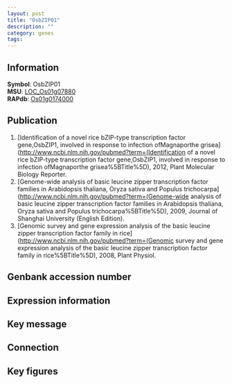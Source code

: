 ```yaml
---
layout: post
title: "OsbZIP01"
description: ""
category: genes
tags: 
---
```


## Information
__Symbol__: OsbZIP01  
__MSU__: [LOC_Os01g07880](http://rice.plantbiology.msu.edu/cgi-bin/ORF_infopage.cgi?orf=LOC_Os01g07880)  
__RAPdb__: [Os01g0174000](http://rapdb.dna.affrc.go.jp/viewer/gbrowse_details/irgsp1?name=Os01g0174000)  

## Publication
1. [Identification of a novel rice bZIP-type transcription factor gene,OsbZIP1, involved in response to infection ofMagnaporthe grisea](http://www.ncbi.nlm.nih.gov/pubmed?term=(Identification of a novel rice bZIP-type transcription factor gene,OsbZIP1, involved in response to infection ofMagnaporthe grisea%5BTitle%5D), 2012, Plant Molecular Biology Reporter.
2. [Genome-wide analysis of basic leucine zipper transcription factor families in Arabidopsis thaliana, Oryza sativa and Populus trichocarpa](http://www.ncbi.nlm.nih.gov/pubmed?term=(Genome-wide analysis of basic leucine zipper transcription factor families in Arabidopsis thaliana, Oryza sativa and Populus trichocarpa%5BTitle%5D), 2009, Journal of Shanghai University (English Edition).
3. [Genomic survey and gene expression analysis of the basic leucine zipper transcription factor family in rice](http://www.ncbi.nlm.nih.gov/pubmed?term=(Genomic survey and gene expression analysis of the basic leucine zipper transcription factor family in rice%5BTitle%5D), 2008, Plant Physiol.

## Genbank accession number

## Expression information

## Key message

## Connection

## Key figures



